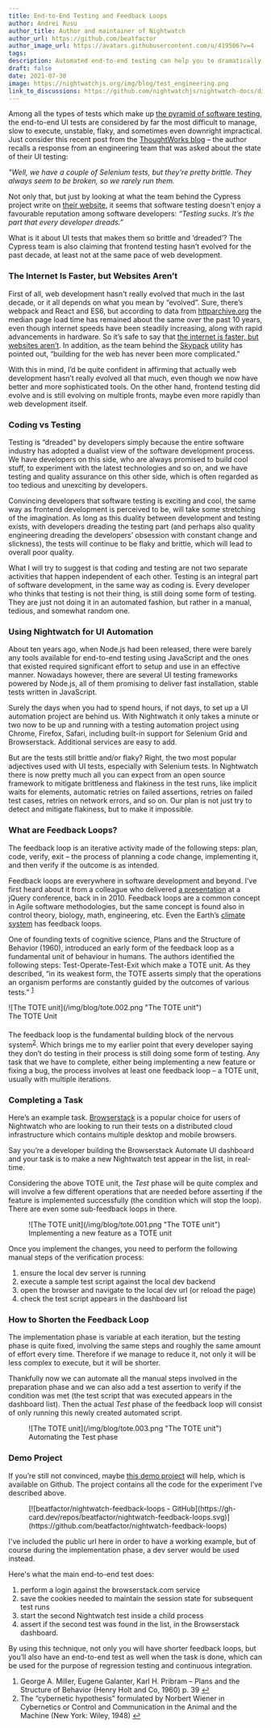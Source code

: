 ```yaml
---
title: End-to-End Testing and Feedback Loops
author: Andrei Rusu
author_title: Author and maintainer of Nightwatch
author_url: https://github.com/beatfactor
author_image_url: https://avatars.githubusercontent.com/u/419506?v=4
tags:
description: Automated end-to-end testing can help you to dramatically reduce your feedback loops in your development process.
draft: false
date: 2021-07-30
image: https://nightwatchjs.org/img/blog/test_engineering.png
link_to_discussions: https://github.com/nightwatchjs/nightwatch-docs/discussions/133
---
```

Among all the types of tests which make up [the pyramid of software testing](https://martinfowler.com/articles/practical-test-pyramid.html), the end-to-end UI tests are considered by far the most difficult to manage, slow to execute, unstable, flaky, and sometimes even downright impractical. Just consider this recent post from the [ThoughtWorks blog](https://www.thoughtworks.com/insights/blog/why-test-user-journey) – the author recalls a response from an engineering team that was asked about the state of their UI testing: 

_"Well, we have a couple of Selenium tests, but they're pretty brittle. They always seem to be broken, so we rarely run them._  

Not only that, but just by looking at what the team behind the Cypress project write on [their website](https://www.cypress.io/about), it seems that software testing doesn't enjoy a favourable reputation among software developers:
_“Testing sucks. It’s the part that every developer dreads.”_ 

What is it about UI tests that makes them so brittle and ‘dreaded’? The Cypress team is also claiming that frontend testing hasn’t evolved for the past decade, at least not at the same pace of web development.

### The Internet Is Faster, but Websites Aren’t
First of all, web development hasn't really evolved that much in the last decade, or it all depends on what you mean by “evolved”. Sure, there’s webpack and React and ES6, but according to data from [httparchive.org](http://httparchive.org) the median page load time has remained about the same over the past 10 years, even though internet speeds have been steadily increasing, along with rapid advancements in hardware. So it’s safe to say that [the internet is faster, but websites aren’t](https://www.nngroup.com/articles/the-need-for-speed/). In addition, as the team behind the [Skypack](https://www.skypack.dev/about) utility has pointed out, “building for the web has never been more complicated.” 

With this in mind, I’d be quite confident in affirming that actually web development hasn’t really evolved all that much, even though we now have better and more sophisticated tools. On the other hand, frontend testing did evolve and is still evolving on multiple fronts, maybe even more rapidly than web development itself.

### Coding vs Testing
Testing is “dreaded” by developers simply because the entire software industry has adopted a dualist view of the software development process. We have developers on this side, who are always promised to build cool stuff, to experiment with the latest technologies and so on, and we have testing and quality assurance on this other side, which is often regarded as too tedious and unexciting by developers.

Convincing developers that software testing is exciting and cool, the same way as frontend development is perceived to be, will take some stretching of the imagination. As long as this duality between development and testing exists, with developers dreading the testing part (and perhaps also quality engineering dreading the developers’ obsession with constant change and slickness), the tests will continue to be flaky and brittle, which will lead to overall poor quality.

What I will try to suggest is that coding and testing are not two separate activities that happen independent of each other. Testing is an integral part of software development, in the same way as coding is. Every developer who thinks that testing is not their thing, is still doing some form of testing. They are just not doing it in an automated fashion, but rather in a manual, tedious, and somewhat random one.

### Using Nightwatch for UI Automation
About ten years ago, when Node.js had been released, there were barely any tools available for end-to-end testing using JavaScript and the ones that existed required significant effort to setup and use in an effective manner. Nowadays however, there are several UI testing frameworks powered by Node.js, all of them promising to deliver fast installation, stable tests written in JavaScript. 

Surely the days when you had to spend hours, if not days, to set up a UI automation project are behind us. With Nightwatch it only takes a minute or two now to be up and running with a testing automation project using Chrome, Firefox, Safari, including built-in support for Selenium Grid and Browserstack. Additional services are easy to add.

But are the tests still brittle and/or flaky? Right, the two most popular adjectives used with UI tests, especially with Selenium tests. In Nightwatch there is now pretty much all you can expect from an open source framework to mitigate brittleness and flakiness in the test runs, like implicit waits for elements, automatic retries on failed assertions, retries on failed test cases, retries on network errors, and so on. Our plan is not just try to detect and mitigate flakiness, but to make it impossible.

### What are Feedback Loops?
The feedback loop is an iterative activity made of the following steps: plan, code, verify, exit – the process of planning a code change, implementing it, and then verify if the outcome is as intended.

Feedback loops are everywhere in software development and beyond. I’ve first heard about it from a colleague who delivered [a presentation](https://www.slideshare.net/mennovanslooten/rapid-testing-rapid-development) at a jQuery conference, back in in 2010. Feedback loops are a common concept in Agile software methodologies, but the same concept is found also in control theory, biology, math, engineering, etc. Even the Earth’s [climate system](https://www.climaterealityproject.org/blog/how-feedback-loops-are-making-climate-crisis-worse) has feedback loops.

One of founding texts of cognitive science, Plans and the Structure of Behavior (1960), introduced an early form of the feedback loop as a fundamental unit of behaviour in humans. The authors identified  the following steps: Test-Operate-Test-Exit which make a TOTE unit. As they described, “in its weakest form, the TOTE asserts simply  that the operations an organism performs are constantly guided by the outcomes of various tests.” <sup><a id="ffn1" href="#fn1" class="footnote">1</a></sup>
<figure style="max-width: 650px; margin: 0 auto 20px;">
![The TOTE unit](/img/blog/tote.002.png "The TOTE unit")
<figcaption>The TOTE Unit</figcaption>
</figure>

The feedback loop is the fundamental building block of the nervous system<sup><a id="ffn2" href="#fn2" class="footnote">2</a></sup>. Which brings me to my earlier point that every developer saying they don’t do testing in their  process is still doing some form of testing. Any task that we have to complete, either being implementing a new feature or fixing a bug, the process involves at least one feedback loop – a TOTE unit, usually with multiple iterations.

### Completing a Task

Here’s an example task. [Browserstack](https://browserstack.com) is a popular choice for users of Nightwatch who are looking to run their tests on a distributed cloud infrastructure which contains multiple desktop and mobile browsers. 

Say you’re a developer building the Browserstack Automate UI dashboard and your task is to make a new Nightwatch test appear in the list, in real-time.

Considering the above TOTE unit, the _Test_ phase will be quite complex and will involve a few different operations that are needed before asserting if the feature is implemented successfully (the condition which will stop the loop). There are even some sub-feedback loops in there.
<figure>
![The TOTE unit](/img/blog/tote.001.png "The TOTE unit")
<figcaption>Implementing a new feature as a TOTE unit</figcaption>
</figure>

Once you implement the changes, you need to perform the following manual steps of the verification process:
1. ensure the local dev server is running
2. execute a sample test script against the local dev backend
3. open the browser and navigate to the local dev url (or reload the page)
4. check the test script appears in the dashboard list

### How to Shorten the Feedback Loop

The implementation phase is variable at each iteration, but the testing phase is quite fixed, involving the same steps and roughly the same amount of effort every time. Therefore if we manage to reduce it, not only it will be less complex to execute, but it will be shorter.

Thankfully now we can automate all the manual steps involved in the preparation phase and we can also add a test assertion to verify if the condition was met (the test script that was executed appears in the dashboard list). Then the actual _Test_ phase of the feedback loop will consist of only running this newly created automated script.
<figure>
![The TOTE unit](/img/blog/tote.003.png "The TOTE unit")
<figcaption>Automating the Test phase</figcaption>
</figure>

### Demo Project
If you’re still not convinced, maybe [this demo project](https://github.com/beatfactor/nightwatch-feedback-loops) will help, which is available on Github. The project contains all the code for the experiment I’ve described above. 

<figure class="github-card">
[![beatfactor/nightwatch-feedback-loops - GitHub](https://gh-card.dev/repos/beatfactor/nightwatch-feedback-loops.svg)](https://github.com/beatfactor/nightwatch-feedback-loops)
</figure>

I've included the public url here in order to have a working example, but of course during the implementation phase, a dev server would be used instead.

Here's what the main end-to-end test does:
1. perform a login against the browserstack.com service 
2. save the cookies needed to maintain the session state for subsequent test runs
3. start the second Nightwatch test inside a child process 
4. assert if the second test was found in the list, in the Browserstack dashboard.

By using this technique, not only you will have shorter feedback loops, but you’ll also have an end-to-end test as well when the task is done, which can be used for the purpose of regression testing and continuous integration.

<ol id="footnotes">
	<li id="fn1">George A. Miller, Eugene Galanter, Karl H. Pribram – Plans and the Structure of Behavior (Henry Holt and Co, 1960) p. 39 <a href="#ffn1">&#x21A9;&#xFE0E;</a></li>
	<li id="fn2">The “cybernetic hypothesis” formulated by Norbert Wiener in Cybernetics or Control and Communication in the Animal and the Machine (New York: Wiley, 1948) <a href="#ffn2">&#x21A9;&#xFE0E;</a></li>
</ol>
